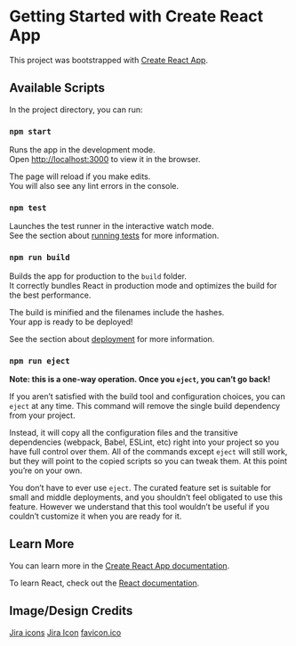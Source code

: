 # Getting Started with Create React App

This project was bootstrapped with [Create React App](https://github.com/facebook/create-react-app).

## Available Scripts

In the project directory, you can run:

### `npm start`

Runs the app in the development mode.\
Open [http://localhost:3000](http://localhost:3000) to view it in the browser.

The page will reload if you make edits.\
You will also see any lint errors in the console.

### `npm test`

Launches the test runner in the interactive watch mode.\
See the section about [running tests](https://facebook.github.io/create-react-app/docs/running-tests) for more information.

### `npm run build`

Builds the app for production to the `build` folder.\
It correctly bundles React in production mode and optimizes the build for the best performance.

The build is minified and the filenames include the hashes.\
Your app is ready to be deployed!

See the section about [deployment](https://facebook.github.io/create-react-app/docs/deployment) for more information.

### `npm run eject`

**Note: this is a one-way operation. Once you `eject`, you can’t go back!**

If you aren’t satisfied with the build tool and configuration choices, you can `eject` at any time. This command will remove the single build dependency from your project.

Instead, it will copy all the configuration files and the transitive dependencies (webpack, Babel, ESLint, etc) right into your project so you have full control over them. All of the commands except `eject` will still work, but they will point to the copied scripts so you can tweak them. At this point you’re on your own.

You don’t have to ever use `eject`. The curated feature set is suitable for small and middle deployments, and you shouldn’t feel obligated to use this feature. However we understand that this tool wouldn’t be useful if you couldn’t customize it when you are ready for it.

## Learn More

You can learn more in the [Create React App documentation](https://facebook.github.io/create-react-app/docs/getting-started).

To learn React, check out the [React documentation](https://reactjs.org/).

## Image/Design Credits

[Jira icons](https://www.figma.com/design/bGqYY7Lc0UibN0XWCByiil/Atlassian-Jira-Software-Icons-(Community)?node-id=50-398&t=UIr3d6d3yCaJ69QC-0)
[Jira Icon](https://static-00.iconduck.com/assets.00/jira-icon-512x512-kkop6eik.png)
[favicon.ico](https://store-images.s-microsoft.com/image/apps.60333.972ef998-9cea-47ce-b06b-160ef818806e.9fd711c5-d061-4a7d-bfaa-456676dfba0c.8a3db838-2bc4-47a6-bfdb-316a3aea1bf7.png)

